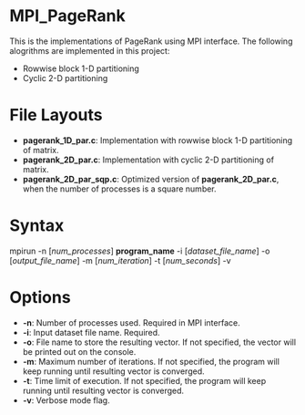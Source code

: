 # MPI_PageRank
This is the implementations of PageRank using MPI interface. The following alogrithms are implemented in this project:
* Rowwise block 1-D partitioning
* Cyclic 2-D partitioning

# File Layouts
* **pagerank_1D_par.c**: Implementation with rowwise block 1-D partitioning of matrix.
* **pagerank_2D_par.c**: Implementation with cyclic 2-D partitioning of matrix.
* **pagerank_2D_par_sqp.c**: Optimized version of **pagerank_2D_par.c**, when the number of processes is a square number.

# Syntax
mpirun -n [_num_processes_] **program_name** -i [_dataset_file_name_] -o [_output_file_name_] -m [_num_iteration_] -t [_num_seconds_] -v

# Options
* **-n**: Number of processes used. Required in MPI interface.
* **-i**: Input dataset file name. Required.
* **-o**: File name to store the resulting vector. If not specified, the vector will be printed out on the console.
* **-m**: Maximum number of iterations. If not specified, the program will keep running until resulting vector is converged.
* **-t**: Time limit of execution. If not specified, the program will keep running until resulting vector is converged.
* **-v**: Verbose mode flag.
